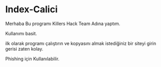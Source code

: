 # Index-Calici

Merhaba Bu programı Killers Hack Team Adına yaptım.

Kullanımı basit.

ilk olarak programı çalıştırın ve kopyasını almak istediğiniz bir siteyi girin gerisi zaten kolay.

Phishing için Kullanılabilir.
